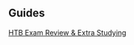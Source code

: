 ## Guides
[HTB Exam Review & Extra Studying](https://forum.hackthebox.eu/discussion/2646/oswe-exam-review-2020-notes-gifts-inside)

